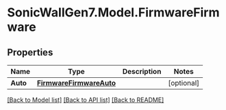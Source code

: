 # SonicWallGen7.Model.FirmwareFirmware

## Properties

Name | Type | Description | Notes
------------ | ------------- | ------------- | -------------
**Auto** | [**FirmwareFirmwareAuto**](FirmwareFirmwareAuto.md) |  | [optional] 

[[Back to Model list]](../README.md#documentation-for-models) [[Back to API list]](../README.md#documentation-for-api-endpoints) [[Back to README]](../README.md)

